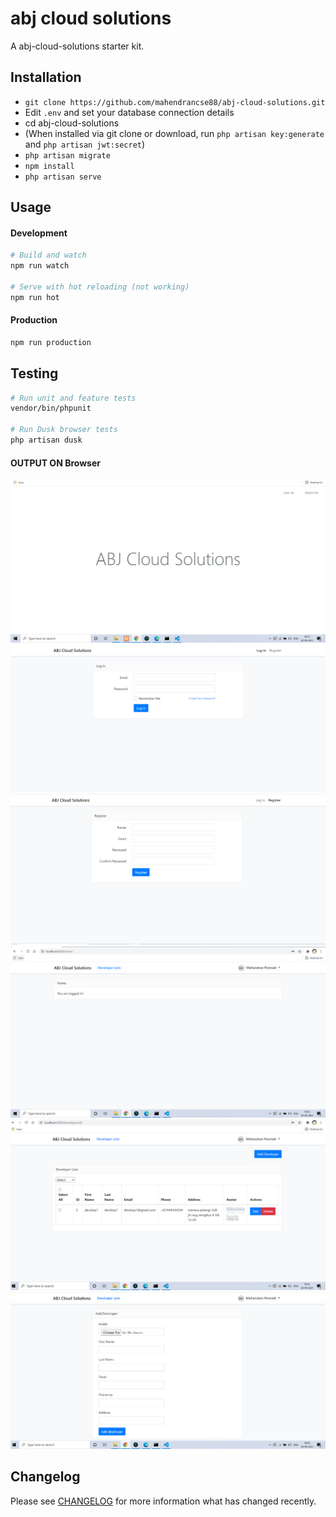 # abj cloud solutions 
 A abj-cloud-solutions starter kit.


## Installation

- `git clone https://github.com/mahendrancse88/abj-cloud-solutions.git`
- Edit `.env` and set your database connection details
- cd abj-cloud-solutions
- (When installed via git clone or download, run `php artisan key:generate` and `php artisan jwt:secret`)
- `php artisan migrate`
- `npm install`
- `php artisan serve`

## Usage

#### Development

```bash
# Build and watch
npm run watch

# Serve with hot reloading (not working)
npm run hot
```

#### Production

```bash
npm run production
```

## Testing

```bash
# Run unit and feature tests
vendor/bin/phpunit

# Run Dusk browser tests
php artisan dusk
```

#### OUTPUT ON Browser

<img src="./asset-output/home.png">
<img src="./asset-output/login.png">
<img src="./asset-output/register.png">
<img src="./asset-output/looged.png">
<img src="./asset-output/developer.png">
<img src="./asset-output/add-developer.png">

## Changelog

Please see [CHANGELOG](CHANGELOG.md) for more information what has changed recently.

